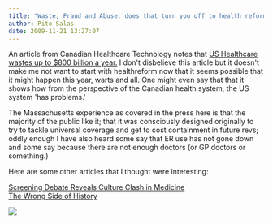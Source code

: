 ```yaml
---
title: "Waste, Fraud and Abuse: does that turn you off to health reform?"
author: Pito Salas
date: 2009-11-21 13:27:07
---
```



An article from Canadian Healthcare Technology notes that [US Healthcare
wastes up to $800 billion a year.](<http://www.canhealth.com/News1252.html>) I
don't disbelieve this article but it doesn't make me not want to start with
healthreform now that it seems possible that it might happen this year, warts
and all. One might even say that that it shows how from the perspective of the
Canadian health system, the US system 'has problems.'

The Massachusetts experience as covered in the press here is that the majority
of the public like it; that it was consciously designed originally to try to
tackle universal coverage and get to cost containment in future revs; oddly
enough I have also heard some say that ER use has not gone down and some say
because there are not enough doctors (or GP doctors or something.)

Here are some other articles that I thought were interesting:

[ Screening Debate Reveals Culture Clash in
Medicine](<http://www.nytimes.com/2009/11/20/health/20assess.html>)  
[The Wrong Side of
History](<http://www.nytimes.com/2009/11/19/opinion/19kristof.html>)

![](https://i0.wp.com/img.zemanta.com/pixy.gif?w=584)


